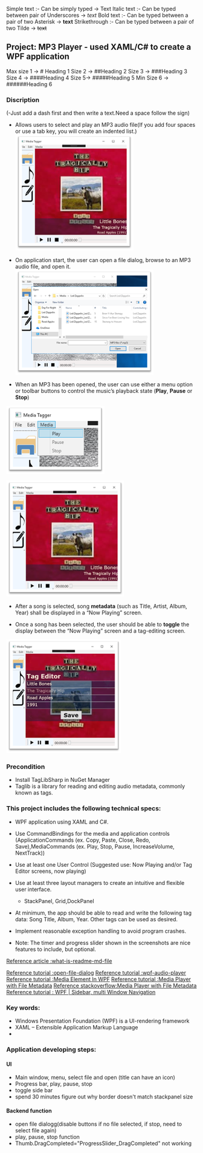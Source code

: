 ﻿Simple text :- Can be simply typed → Text
Italic text :- Can be typed between pair of Underscores → _text_
Bold text :- Can be typed between a pair of two Asterisk → **text**
Strikethrough :- Can be typed between a pair of two Tilde → ~~text~~

## Project: MP3 Player - used XAML/C# to create a WPF application 

Max size 1 → # Heading 1
Size 2 → ##Heading 2
Size 3 → ###Heading 3
Size 4 → ####Heading 4
Size 5→ #####Heading 5
Min Size 6 → ######Heading 6

### Discription
(-Just add a dash first and then write a text.Need a space follow the sign)
- Allows users to select and play an MP3 audio file(If you add four spaces or use a tab key, you will create an indented list.)
![image](./images/File-Menu.png)

- On application start, the user can open a file dialog, browse to an MP3 audio file, and open it. 
![image](./images/Open-File-dialog.png)

- When an MP3 has been opened, the user can use either a menu option or toolbar buttons to control the music’s playback state (**Play**, **Pause** or **Stop**)

![image](./images/Media-Menu.png)

![image](./images/Now-Playing-screen.png)

- After a song is selected, song **metadata** (such as Title, Artist, Album, Year) shall be displayed in a “Now Playing” screen. 

- Once a song has been selected, the user should be able to **toggle** the display between the “Now Playing” screen and a tag-editing screen.

![image](./images/Tag-Editor-screen.png)

### Precondition
- Install TagLibSharp in NuGet Manager 
- Taglib is a library for reading and editing audio metadata, commonly known as tags.

### This project includes the following technical specs:
-   WPF application using XAML and C#.
-   Use CommandBindings for the media and application controls (ApplicationCommands (ex. Copy, Paste, Close, Redo, Save),MediaCommands (ex. Play, Stop, Pause, IncreaseVolume, NextTrack))

-   Use at least one User Control (Suggested use: Now Playing and/or Tag Editor screens, now playing)
-   Use at least three layout managers to create an intuitive and flexible user interface.
	- StackPanel, Grid,DockPanel
-   At minimum, the app should be able to read and write the following tag data: Song Title, Album, Year. Other tags can be used as desired.
-   Implement reasonable exception handling to avoid program crashes.
-   Note: The timer and progress slider shown in the screenshots are nice features to include, but optional.

[Reference article :what-is-readme-md-file](https://www.geeksforgeeks.org/what-is-readme-md-file/)

[Reference tutorial :open-file-dialog](https://www.youtube.com/watch?v=Ks9bzPSx7Vs)
[Reference tutorial :wpf-audio-player](https://www.youtube.com/watch?v=B0MXTryR5Cw)
[Reference tutorial :Media Element In WPF](https://www.c-sharpcorner.com/UploadFile/dpatra/media-element-in-wpf/)
[Reference tutorial :Media Player with File Metadata](https://www.youtube.com/watch?v=jARmuKSRsio)
[Reference stackoverflow:Media Player with File Metadata](https://stackoverflow.com/questions/50437358/c-sharp-taglib-set-album-cover-for-mp3)
[Reference tutorial : WPF | Sidebar, multi Window Navigation](https://www.youtube.com/watch?v=FACL4eTZ8uA&t=844s)
### Key words:
- Windows Presentation Foundation (WPF) is a UI-rendering framework
- XAML – Extensible Application Markup Language
- 

### Application developing steps:
#### UI 
- Main window, menu, select file and open (title can have an icon)
- Progress bar, play, pause, stop
- toggle side bar
- spend 30 minutes figure out why border doesn't match stackpanel size
#### Backend function
- open file dialogg(disable buttons if no file selected, if stop, need to select file again)
- play, pause, stop function
- Thumb.DragCompleted="ProgressSlider_DragCompleted" not working
